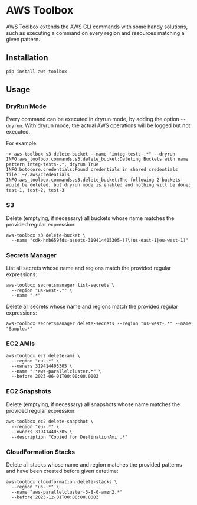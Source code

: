  # AWS Toolbox
AWS Toolbox extends the AWS CLI commands with some handy solutions, such as
executing a command on every region and resources matching a given pattern.

## Installation
```
pip install aws-toolbox
```

## Usage

### DryRun Mode
Every command can be executed in dryrun mode, by adding the option `--dryrun`.
With dryrun mode, the actual AWS operations will be logged but not executed.

For example:
```
~> aws-toolbox s3 delete-bucket --name "integ-tests-.*" --dryrun
INFO:aws_toolbox.commands.s3.delete_bucket:Deleting Buckets with name pattern integ-tests-.*, dryrun True
INFO:botocore.credentials:Found credentials in shared credentials file: ~/.aws/credentials
INFO:aws_toolbox.commands.s3.delete_bucket:The following 2 buckets would be deleted, but dryrun mode is enabled and nothing will be done: test-1, test-2, test-3
```

### S3
Delete (emptying, if necessary) all buckets whose name matches the provided regular expression:
```
aws-toolbox s3 delete-bucket \
  --name "cdk-hnb659fds-assets-319414405305-(?\!us-east-1|eu-west-1)"
```

### Secrets Manager
List all secrets whose name and regions match the provided regular expressions:
```
aws-toolbox secretsmanager list-secrets \
  --region "us-west-.*" \
  --name ".*"
```

Delete all secrets whose name and regions match the provided regular expressions:
```
aws-toolbox secretsmanager delete-secrets --region "us-west-.*" --name "Sample.*"
```

### EC2 AMIs
```
aws-toolbox ec2 delete-ami \
  --region "eu-.*" \
  --owners 319414405305 \
  --name ".*aws-parallelcluster.*" \
  --before 2023-06-01T00:00:00.000Z
```

### EC2 Snapshots
Delete (emptying, if necessary) all snapshots whose name matches the provided regular expression:
```
aws-toolbox ec2 delete-snapshot \
  --region "eu-.*" \
  --owners 319414405305 \
  --description "Copied for DestinationAmi .*"
```

### CloudFormation Stacks
Delete all stacks whose name and region matches the provided patterns and have been created before given datetime:
```
aws-toolbox cloudformation delete-stacks \
  --region "us-.*" \
  --name "aws-parallelcluster-3-8-0-amzn2.*" 
  --before 2023-12-01T00:00:00.000Z
```
